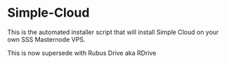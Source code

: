 # Simple-Cloud

This is the automated installer script that will install Simple Cloud on your own SSS Masternode VPS. 

This is now supersede  with Rubus Drive aka RDrive

